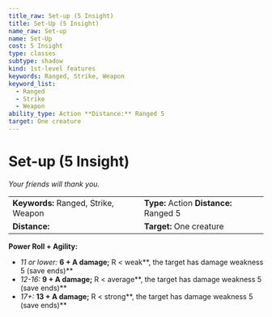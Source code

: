 ```yaml
---
title_raw: Set-up (5 Insight)
title: Set-Up (5 Insight)
name_raw: Set-up
name: Set-Up
cost: 5 Insight
type: classes
subtype: shadow
kind: 1st-level features
keywords: Ranged, Strike, Weapon
keyword_list:
  - Ranged
  - Strike
  - Weapon
ability_type: Action **Distance:** Ranged 5
target: One creature
---
```


# Set-up (5 Insight)

*Your friends will thank you.*

|                                      |                                         |
| :----------------------------------- | :-------------------------------------- |
| **Keywords:** Ranged, Strike, Weapon | **Type:** Action **Distance:** Ranged 5 |
| **Distance:**                        | **Target:** One creature                |

**Power Roll + Agility:**

- *11 or lower:* **6 + A damage;** R \< weak\*\*, the target has damage weakness 5 (save ends)\*\*
- *12-16:* **9 + A damage;** R \< average\*\*, the target has damage weakness 5 (save ends)\*\*
- *17+:* **13 + A damage;** R \< strong\*\*, the target has damage weakness 5 (save ends)\*\*
